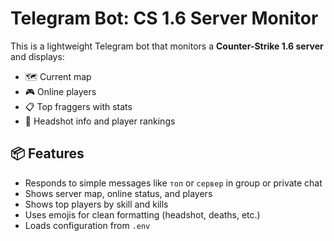 # Telegram Bot: CS 1.6 Server Monitor

This is a lightweight Telegram bot that monitors a **Counter-Strike 1.6 server** and displays:

- 🗺️ Current map
- 🎮 Online players
- 📋 Top fraggers with stats
- 🧠 Headshot info and player rankings

## 📦 Features

- Responds to simple messages like `топ` or `сервер` in group or private chat
- Shows server map, online status, and players
- Shows top players by skill and kills
- Uses emojis for clean formatting (headshot, deaths, etc.)
- Loads configuration from `.env`
